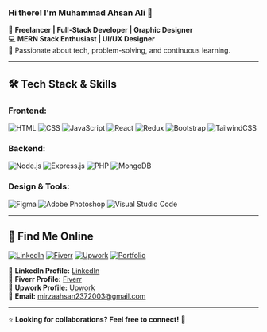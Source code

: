 ### Hi there! I'm Muhammad Ahsan Ali 👋

🚀 **Freelancer | Full-Stack Developer | Graphic Designer**  
💻 **MERN Stack Enthusiast | UI/UX Designer**  
🎯 Passionate about tech, problem-solving, and continuous learning.  

---

## 🛠 Tech Stack & Skills

### **Frontend:**
![HTML](https://img.shields.io/badge/HTML5-E34F26?style=for-the-badge&logo=html5&logoColor=white)
![CSS](https://img.shields.io/badge/CSS3-1572B6?style=for-the-badge&logo=css3&logoColor=white)
![JavaScript](https://img.shields.io/badge/JavaScript-F7DF1E?style=for-the-badge&logo=javascript&logoColor=black)
![React](https://img.shields.io/badge/React-20232A?style=for-the-badge&logo=react&logoColor=61DAFB)
![Redux](https://img.shields.io/badge/Redux-764ABC?style=for-the-badge&logo=redux&logoColor=white)
![Bootstrap](https://img.shields.io/badge/Bootstrap-563D7C?style=for-the-badge&logo=bootstrap&logoColor=white)
![TailwindCSS](https://img.shields.io/badge/TailwindCSS-38B2AC?style=for-the-badge&logo=tailwind-css&logoColor=white)

### **Backend:**
![Node.js](https://img.shields.io/badge/Node.js-43853D?style=for-the-badge&logo=node.js&logoColor=white)
![Express.js](https://img.shields.io/badge/Express.js-404D59?style=for-the-badge)
![PHP](https://img.shields.io/badge/PHP-777BB4?style=for-the-badge&logo=php&logoColor=white)
![MongoDB](https://img.shields.io/badge/MongoDB-4EA94B?style=for-the-badge&logo=mongodb&logoColor=white)

### **Design & Tools:**
![Figma](https://img.shields.io/badge/Figma-F24E1E?style=for-the-badge&logo=figma&logoColor=white)
![Adobe Photoshop](https://img.shields.io/badge/Adobe_Photoshop-31A8FF?style=for-the-badge&logo=adobe-photoshop&logoColor=white)
![Visual Studio Code](https://img.shields.io/badge/VSCode-007ACC?style=for-the-badge&logo=visual-studio-code&logoColor=white)

---

## 📢 Find Me Online

[![LinkedIn](https://img.shields.io/badge/LinkedIn-0077B5?style=for-the-badge&logo=linkedin&logoColor=white)](https://www.linkedin.com/in/muhammad-ahsan-ali-3a16112ba/)
[![Fiverr](https://img.shields.io/badge/Fiverr-1DBF73?style=for-the-badge&logo=fiverr&logoColor=white)](https://www.fiverr.com/s/pdGVWm)
[![Upwork](https://img.shields.io/badge/Upwork-6FDA44?style=for-the-badge&logo=upwork&logoColor=white)](https://www.upwork.com/freelancers/~015f51e2eabe707d9a)
[![Portfolio](https://img.shields.io/badge/Portfolio-000000?style=for-the-badge&logo=vercel&logoColor=white)](https://www.fiverr.com/users/the_mirza_ahsan/portfolio)

🔗 **LinkedIn Profile:** [LinkedIn](https://www.linkedin.com/in/muhammad-ahsan-ali-3a16112ba/)  
🔗 **Fiverr Profile:** [Fiverr](https://www.fiverr.com/s/pdGVWml)  
🔗 **Upwork Profile:** [Upwork](https://www.upwork.com/freelancers/~015f51e2eabe707d9a)  
📧 **Email:** mirzaahsan2372003@gmail.com  

---

⭐ **Looking for collaborations? Feel free to connect!** 🚀

